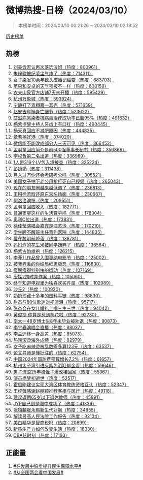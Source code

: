 <h1>
微博热搜-日榜（2024/03/10）
</h1>
<blockquote>
<p>
本榜单时间：2024/03/10 00:21:26 ~ 2024/03/10 02:19:52
</p>
</blockquote>
<p>
<a href="https://github.com/daifee/weibo-hot-search/tree/main/archives/daily">历史榜单</a>
</p>
<h2>
热榜
</h2>
<ol>

<li>
<a href="https://s.weibo.com/weibo?q=%23%E5%88%98%E7%BE%8E%E5%90%AB%E5%90%A6%E8%AE%A4%E5%86%8D%E6%AC%A1%E8%90%BD%E9%80%89%E6%B5%AA%E5%A7%90%23" target="weibo">
刘美含否认再次落选浪姐（热度：800961）
</a>
</li>

<li>
<a href="https://s.weibo.com/weibo?q=%23%E6%9C%B1%E6%A2%93%E9%AA%81%E8%A2%AB%E7%BA%AA%E5%87%8C%E5%B0%98%E6%B0%94%E7%82%B8%E4%BA%86%23" target="weibo">
朱梓骁被纪凌尘气炸了（热度：714311）
</a>
</li>

<li>
<a href="https://s.weibo.com/weibo?q=%23%E5%A5%B3%E5%AD%90%E6%9F%93%E5%8F%9110%E4%BD%99%E5%B9%B4%E8%87%B4%E5%A4%B4%E7%9A%AE%E8%83%8E%E8%AE%B0%E7%99%8C%E5%8F%98%23" target="weibo">
女子染发10余年致头皮胎记癌变（热度：683703）
</a>
</li>

<li>
<a href="https://s.weibo.com/weibo?q=%23%E8%8B%B9%E6%9E%9C%E5%92%8C%E5%AE%89%E5%8D%93%E7%9A%84%E5%A4%A9%E6%B0%94%E9%A2%84%E6%8A%A5%E4%B8%8D%E4%B8%80%E6%A0%B7%23" target="weibo">
苹果和安卓的天气预报不一样（热度：608158）
</a>
</li>

<li>
<a href="https://s.weibo.com/weibo?q=%23%E5%86%9C%E5%A4%AB%E5%B1%B1%E6%B3%89%E5%AE%98%E6%96%B9%E5%BA%97%E9%93%BA7%E5%A4%A9%E6%9C%AA%E5%BC%80%E6%92%AD%23" target="weibo">
农夫山泉官方店铺7天未开播（热度：595429）
</a>
</li>

<li>
<a href="https://s.weibo.com/weibo?q=%23%E6%9D%AD%E5%B7%9E%E4%B8%87%E8%B1%A1%E5%9F%8E%23" target="weibo">
杭州万象城（热度：593924）
</a>
</li>

<li>
<a href="https://s.weibo.com/weibo?q=%23%E5%AE%81%E9%9D%99%E6%89%93%E4%BA%86%E7%84%89%E6%A0%A9%E5%98%89%E4%B8%80%E8%80%B3%E5%85%89%23" target="weibo">
宁静打了焉栩嘉一耳光（热度：571659）
</a>
</li>

<li>
<a href="https://s.weibo.com/weibo?q=%23%E8%B5%B5%E5%AE%89%E5%90%89%E8%BD%A6%E7%A5%B8%E8%BA%AB%E4%BA%A1%E7%BB%86%E8%8A%82%23" target="weibo">
赵安吉车祸身亡细节（热度：523622）
</a>
</li>

<li>
<a href="https://s.weibo.com/weibo?q=%23%E8%89%BE%E6%BB%8B%E7%97%85%E6%84%9F%E6%9F%93%E8%80%85%E6%8A%97%E7%97%85%E6%AF%92%E6%B2%BB%E7%96%97%E6%88%90%E5%8A%9F%E7%8E%87%E5%B7%B2%E8%B6%8595%25%23" target="weibo">
艾滋病感染者抗病毒治疗成功率已超95%（热度：491632）
</a>
</li>

<li>
<a href="https://s.weibo.com/weibo?q=%23%E6%9D%A8%E7%B4%AB%E6%8F%90%E9%86%92%E4%B8%BB%E6%8C%81%E4%BA%BA%E7%89%99%E9%BD%BF%E4%B8%8A%E6%9C%89%E5%8F%A3%E7%BA%A2%23" target="weibo">
杨紫提醒主持人牙齿上有口红（热度：490445）
</a>
</li>

<li>
<a href="https://s.weibo.com/weibo?q=%23%E6%9D%A8%E5%A4%A9%E7%9C%9F%E5%9B%9E%E5%BA%94%E4%B8%8D%E5%87%8F%E8%82%A5%E5%8E%9F%E5%9B%A0%23" target="weibo">
杨天真回应不减肥原因（热度：444835）
</a>
</li>

<li>
<a href="https://s.weibo.com/weibo?q=%23%E7%AB%A0%E8%8B%A5%E6%A5%A0%E5%A5%BD%E6%B8%AF%23" target="weibo">
章若楠好港（热度：374020）
</a>
</li>

<li>
<a href="https://s.weibo.com/weibo?q=%23%E5%BE%AE%E4%BF%A1%E8%83%BD%E4%B8%8D%E8%83%BD%E6%94%B9%E6%88%90%E9%83%A8%E5%88%86%E4%BA%BA%E4%B8%89%E5%A4%A9%E5%8F%AF%E8%A7%81%23" target="weibo">
微信能不能改成部分人三天可见（热度：366452）
</a>
</li>

<li>
<a href="https://s.weibo.com/weibo?q=%23%E5%AD%9F%E7%BE%BD%E7%AB%A5%E5%9B%9E%E5%BA%94%E7%AE%80%E4%BB%8B%E6%98%AF%E5%89%8D500%E5%BC%BA%E8%91%A3%E4%BA%8B%E9%95%BF%E7%A7%98%E4%B9%A6%23" target="weibo">
孟羽童回应简介是前500强董事长秘书（热度：356868）
</a>
</li>

<li>
<a href="https://s.weibo.com/weibo?q=%23%E6%9D%8E%E6%9D%83%E5%93%B2%E7%AC%AC%E4%BA%8C%E5%90%8D%E5%87%BA%E9%81%93%23" target="weibo">
李权哲第二名出道（热度：336989）
</a>
</li>

<li>
<a href="https://s.weibo.com/weibo?q=%231%E4%BA%BA%E5%B8%A6316%E4%B8%AALV%E5%8C%85%E5%85%A5%E5%A2%83%E8%A2%AB%E6%9F%A5%23" target="weibo">
1人带316个LV包入境被查（热度：325224）
</a>
</li>

<li>
<a href="https://s.weibo.com/weibo?q=%23%E5%BD%AD%E5%A5%B6%E5%A5%B6%23" target="weibo">
彭奶奶（热度：311438）
</a>
</li>

<li>
<a href="https://s.weibo.com/weibo?q=%23%E6%9C%88%E5%85%A5%E8%BF%87%E4%B8%87%E4%BD%A0%E8%BF%98%E4%BC%9A%E8%80%83%E7%A0%94%E8%80%83%E5%85%AC%E5%90%97%23" target="weibo">
月入过万你还会考研考公吗（热度：305521）
</a>
</li>

<li>
<a href="https://s.weibo.com/weibo?q=%23%E7%BE%8E%E5%9B%BD%E5%A5%B3%E5%AD%90%E6%8B%8D%E4%B8%8B%E8%80%81%E5%85%AC%E7%94%A8%E6%9E%AA%E6%89%93%E6%AD%BB%E8%87%AA%E5%B7%B1%E8%A7%86%E9%A2%91%23" target="weibo">
美国女子拍下老公用枪打死自己视频（热度：265043）
</a>
</li>

<li>
<a href="https://s.weibo.com/weibo?q=%23%E7%8E%B0%E5%9C%A8%E7%9A%84%E6%9C%8B%E5%8F%8B%E5%9C%88%E8%B6%8A%E6%9D%A5%E8%B6%8A%E4%BD%8E%E8%B0%83%E4%BA%86%23" target="weibo">
现在的朋友圈越来越低调了（热度：236813）
</a>
</li>

<li>
<a href="https://s.weibo.com/weibo?q=%23%E7%8E%8B%E9%94%B5%E5%BE%90%E8%8B%A5%E6%99%97%E8%BF%98%E5%8E%9F%E4%B8%9C%E5%AE%AB%E5%90%8D%E5%9C%BA%E9%9D%A2%23" target="weibo">
王锵徐若晗还原东宫名场面（热度：230667）
</a>
</li>

<li>
<a href="https://s.weibo.com/weibo?q=%23%E4%BD%95%E6%B4%9B%E6%B4%9B%E6%BC%94%E6%8A%80%23" target="weibo">
何洛洛演技（热度：209551）
</a>
</li>

<li>
<a href="https://s.weibo.com/weibo?q=%23%E5%AD%9F%E7%BE%BD%E7%AB%A5%E5%9B%9E%E5%BA%94%E6%94%B6%E5%85%A5%23" target="weibo">
孟羽童回应收入（热度：182771）
</a>
</li>

<li>
<a href="https://s.weibo.com/weibo?q=%23%E6%99%AE%E9%80%9A%E5%AE%B6%E5%BA%AD%E8%BF%99%E6%A0%B7%E7%9A%84%E7%94%9F%E6%B4%BB%E7%AE%97%E7%A9%B7%E5%90%97%23" target="weibo">
普通家庭这样的生活算穷吗（热度：178304）
</a>
</li>

<li>
<a href="https://s.weibo.com/weibo?q=%23%E5%A5%A5%E5%88%A9C%E4%BD%8D%E5%87%BA%E9%81%93%23" target="weibo">
奥利C位出道（热度：173831）
</a>
</li>

<li>
<a href="https://s.weibo.com/weibo?q=%23%E5%BE%90%E4%BD%B3%E8%8E%B9%E6%BC%94%E5%94%B1%E4%BC%9A%E5%98%89%E5%AE%BE%E6%98%AF%E6%B1%AA%E8%8B%8F%E6%B3%B7%23" target="weibo">
徐佳莹演唱会嘉宾是汪苏泷（热度：170210）
</a>
</li>

<li>
<a href="https://s.weibo.com/weibo?q=%23%E5%AD%A6%E7%94%9F%E7%9D%A1%E4%B8%8D%E9%86%92%E7%8F%AD%E4%B8%BB%E4%BB%BB%E8%83%8C%E5%88%B0%E5%8C%BB%E9%99%A2%23" target="weibo">
学生睡不醒班主任背到医院（热度：144835）
</a>
</li>

<li>
<a href="https://s.weibo.com/weibo?q=%23%E7%88%B1%E5%9C%A8%E9%BB%8E%E6%98%8E%E5%89%8D%E9%99%8D%E8%90%BD%23" target="weibo">
爱在黎明前降落（热度：138731）
</a>
</li>

<li>
<a href="https://s.weibo.com/weibo?q=%23%E5%A6%88%E5%A6%88%E7%82%B8%E7%9A%84%E8%8A%B1%E7%94%9F%E7%B1%B3%E8%A2%AB%E5%90%8C%E5%AD%A6%E5%AB%8C%E5%BC%83%E4%BA%86%23" target="weibo">
妈妈炸的花生米被同学嫌弃了（热度：136564）
</a>
</li>

<li>
<a href="https://s.weibo.com/weibo?q=%23%E6%9D%A8%E7%B4%AB%E5%8F%A4%E9%9F%B5%E6%97%97%E8%A2%8D%23" target="weibo">
杨紫古韵旗袍（热度：126215）
</a>
</li>

<li>
<a href="https://s.weibo.com/weibo?q=%23%E6%9D%8E%E8%8F%B2%E5%84%BF%E4%BD%9C%E5%93%81%E6%9B%BE%E5%85%A5%E5%9B%B4%E6%88%9B%E7%BA%B3%E7%94%B5%E5%BD%B1%E8%8A%82%23" target="weibo">
李菲儿作品曾入围戛纳电影节（热度：125002）
</a>
</li>

<li>
<a href="https://s.weibo.com/weibo?q=%23%E8%A2%AB%E6%88%91%E5%BC%84%E4%B8%A2%E7%9A%84%E4%BD%A0%E7%BB%93%E5%B1%80%E7%BB%86%E6%80%9D%E6%9E%81%E6%81%90%23" target="weibo">
被我弄丢的你结局细思极恐（热度：116830）
</a>
</li>

<li>
<a href="https://s.weibo.com/weibo?q=%23%E7%98%A6%E8%85%B0%E7%98%A6%E5%BE%97%E7%89%B9%E5%88%AB%E5%BF%AB%E7%9A%84%E8%BF%90%E5%8A%A8%23" target="weibo">
瘦腰瘦得特别快的运动（热度：107169）
</a>
</li>

<li>
<a href="https://s.weibo.com/weibo?q=%23%E5%94%90%E6%8E%A22%E8%B7%A8%E6%97%B6%E5%B7%AE%E4%BD%9C%E6%A1%88%23" target="weibo">
唐探2跨时差作案（热度：105060）
</a>
</li>

<li>
<a href="https://s.weibo.com/weibo?q=%23%E7%BB%88%E4%BA%8E%E7%9F%A5%E9%81%93%E7%94%B5%E8%A7%86%E9%87%8C%E4%B8%BA%E5%95%A5%E5%96%9C%E6%AC%A2%E4%B9%B0%E8%8A%B9%E8%8F%9C%23" target="weibo">
终于知道电视里为啥喜欢买芹菜（热度：102989）
</a>
</li>

<li>
<a href="https://s.weibo.com/weibo?q=%23%E6%B2%99%E4%B8%982%23" target="weibo">
沙丘2（热度：100930）
</a>
</li>

<li>
<a href="https://s.weibo.com/weibo?q=%23%E5%A5%B6%E5%A5%B6%E7%8F%8D%E8%97%8F%E5%8D%81%E5%A4%9A%E5%B9%B4%E7%9A%84%E5%A1%91%E6%96%99%E6%89%8B%E9%93%BE%23" target="weibo">
奶奶珍藏十多年的塑料手链（热度：98830）
</a>
</li>

<li>
<a href="https://s.weibo.com/weibo?q=%23%E5%BC%A0%E6%9D%B0%E4%B8%8E80%E4%BD%8D%E6%AD%8C%E8%BF%B7%E5%AF%B9%E8%A7%86%E6%B5%81%E6%B3%AA%23" target="weibo">
张杰与80位歌迷对视流泪（热度：95717）
</a>
</li>

<li>
<a href="https://s.weibo.com/weibo?q=%23%E5%BC%A0%E6%9D%B0%E4%BC%9A%E5%9C%A8%E5%A5%B3%E5%84%BF%E5%A9%9A%E7%A4%BC%E4%B8%8A%E5%94%B1%E4%B8%89%E7%94%9F%E4%B8%89%E4%B8%96%23" target="weibo">
张杰会在女儿婚礼上唱三生三世（热度：94042）
</a>
</li>

<li>
<a href="https://s.weibo.com/weibo?q=%23%E9%BB%84%E4%BF%8A%E6%8D%B7%20%E4%BD%A0%E7%AE%97%E6%98%AF%E6%83%B9%E5%88%B0%E6%A3%89%E8%8A%B1%E5%95%A6%23" target="weibo">
黄俊捷 你算是惹到棉花啦（热度：92730）
</a>
</li>

<li>
<a href="https://s.weibo.com/weibo?q=%23%E5%8D%97%E5%A4%A7%E4%B8%8048%E5%B2%81%E5%8D%9A%E5%A3%AB%E7%94%9F8%E5%B9%B4%E6%9C%AA%E6%AF%95%E4%B8%9A%E8%A2%AB%E5%8A%9D%E9%80%80%23" target="weibo">
南大一48岁博士生8年未毕业被劝退（热度：90873）
</a>
</li>

<li>
<a href="https://s.weibo.com/weibo?q=%23%E6%9D%8E%E5%AE%87%E6%98%A5%E6%BC%94%E5%94%B1%E4%BC%9A%E7%9B%B4%E6%92%AD%23" target="weibo">
李宇春演唱会直播（热度：88037）
</a>
</li>

<li>
<a href="https://s.weibo.com/weibo?q=%23%E6%9D%8E%E5%85%B0%E8%BF%AA%E6%9E%97%E4%B8%80%E8%BA%AB%E9%AB%98%E5%B7%AE%23" target="weibo">
李兰迪林一身高差（热度：85073）
</a>
</li>

<li>
<a href="https://s.weibo.com/weibo?q=%23%E7%83%AD%E8%BE%A3%E6%BB%9A%E7%83%AB%E6%B5%B7%E5%A4%96%E6%88%90%E7%BB%A9%23" target="weibo">
热辣滚烫海外成绩（热度：82979）
</a>
</li>

<li>
<a href="https://s.weibo.com/weibo?q=%23%E5%A5%B3%E5%AD%90%E5%90%83%E9%BA%BB%E8%BE%A3%E7%83%AB%E8%A2%AB%E4%B9%B1%E6%95%B0%E7%AD%BE%E5%A4%9A%E7%AE%97123%E5%85%83%23" target="weibo">
女子吃麻辣烫被乱数签多算123元（热度：63537）
</a>
</li>

<li>
<a href="https://s.weibo.com/weibo?q=%23%E8%AE%BA%E6%96%87%E5%AF%BC%E5%B8%88%E6%98%AF%E6%87%82%E6%89%B9%E6%B3%A8%E7%9A%84%23" target="weibo">
论文导师是懂批注的（热度：62754）
</a>
</li>

<li>
<a href="https://s.weibo.com/weibo?q=%23%E4%B8%AD%E5%9B%BD2024%E5%B9%B4%E5%9B%BD%E9%98%B2%E8%B4%B9%E9%A2%84%E7%AE%97%E5%A2%9E%E9%95%BF7.2%25%23" target="weibo">
中国2024年国防费预算增长7.2%（热度：61657）
</a>
</li>

<li>
<a href="https://s.weibo.com/weibo?q=%23%E6%9D%AD%E5%B7%9E%E5%A4%AA%E5%AD%90%E6%B9%BE%E5%BC%95%E8%BF%9B%E7%81%B0%E7%B4%AB%E8%89%B2%E6%B5%B4%E7%BC%B8%E9%83%81%E9%87%91%E9%A6%99%23" target="weibo">
杭州太子湾引进灰紫色浴缸郁金香（热度：59646）
</a>
</li>

<li>
<a href="https://s.weibo.com/weibo?q=%23%E7%94%B7%E5%AD%90%E6%B5%81%E6%B5%AA25%E5%B9%B4%E8%A2%AB%E4%BE%84%E5%AD%90%E7%88%86%E6%94%B9%E6%8E%A5%E5%9B%9E%E5%AE%B6%23" target="weibo">
男子流浪25年被侄子爆改接回家（热度：55367）
</a>
</li>

<li>
<a href="https://s.weibo.com/weibo?q=%23%E6%BC%94%E5%91%98%E5%B0%9A%E6%A2%A6%E5%88%9D%E9%80%9D%E4%B8%96%23" target="weibo">
演员尚梦初逝世（热度：52517）
</a>
</li>

<li>
<a href="https://s.weibo.com/weibo?q=%23%E9%9C%8D%E5%90%AF%E5%88%9A%E5%BB%BA%E8%AE%AE%E5%AE%9E%E7%8E%B0%E5%A4%A7%E6%B9%BE%E5%8C%BA%E4%BD%93%E8%82%B2%E6%95%99%E7%BB%83%E8%B5%84%E6%A0%BC%E4%BA%92%E8%AE%A4%23" target="weibo">
霍启刚建议实现大湾区体育教练资格互认（热度：52347）
</a>
</li>

<li>
<a href="https://s.weibo.com/weibo?q=%23%E7%8E%8B%E6%A2%93%E8%96%87%E6%84%9F%E8%B0%A2%E8%B5%B5%E4%B8%BD%E9%A2%96%E6%8E%A8%E8%8D%90%E5%AE%A2%E4%B8%B2%E4%B8%8E%E5%87%A4%E8%A1%8C%23" target="weibo">
王梓薇感谢赵丽颖推荐客串与凤行（热度：49118）
</a>
</li>

<li>
<a href="https://s.weibo.com/weibo?q=%23%E5%BB%BA%E8%AE%AE%E8%BF%94%E8%81%9865%E5%B2%81%E4%BB%A5%E4%B8%8B%E9%80%80%E4%BC%91%E6%95%99%E5%B8%88%23" target="weibo">
建议返聘65岁以下退休教师（热度：45991）
</a>
</li>

<li>
<a href="https://s.weibo.com/weibo?q=%23JYP%E8%87%AA%E5%B7%B1%E5%80%92%E6%98%AF%E9%97%AF%E4%B8%AD%E6%88%90%E5%8A%9F%E4%BA%86%23" target="weibo">
JYP自己倒是闯中成功了（热度：41336）
</a>
</li>

<li>
<a href="https://s.weibo.com/weibo?q=%23%E5%BC%A0%E9%95%87%E9%BA%9F%E5%B4%94%E6%B0%B8%E7%86%99%E6%96%B0%E7%94%9F%E4%BB%A3%E5%AF%B9%E9%A3%99%23" target="weibo">
张镇麟崔永熙新生代对飙（热度：34855）
</a>
</li>

<li>
<a href="https://s.weibo.com/weibo?q=%23%E8%A7%A3%E8%AF%BB%E6%9C%80%E9%AB%98%E4%BA%BA%E6%B0%91%E6%B3%95%E9%99%A2%E5%B7%A5%E4%BD%9C%E6%8A%A5%E5%91%8A%23" target="weibo">
解读最高人民法院工作报告（热度：32134）
</a>
</li>

<li>
<a href="https://s.weibo.com/weibo?q=%23%E7%BE%8E%E7%99%BD%E7%B2%BE%E5%8D%8E%E6%98%AF%E6%99%BA%E5%95%86%E7%A8%8E%E5%90%97%23" target="weibo">
美白精华是智商税吗（热度：20899）
</a>
</li>

<li>
<a href="https://s.weibo.com/weibo?q=%23%E6%96%B0%E8%B4%A8%E7%94%9F%E4%BA%A7%E5%8A%9B%E5%A6%82%E4%BD%95%E6%94%B9%E5%8F%98%E7%94%9F%E6%B4%BB%23" target="weibo">
新质生产力如何改变生活（热度：18330）
</a>
</li>

<li>
<a href="https://s.weibo.com/weibo?q=%23CBA%E7%82%AB%E6%97%B6%E5%88%BB%23" target="weibo">
CBA炫时刻（热度：17193）
</a>
</li>

</ol>
<h2>
正能量
</h2>
<ol>

<li>
<a href="https://s.weibo.com/weibo?q=%23%23%E5%9C%A8%E5%8F%91%E5%B1%95%E4%B8%AD%E7%A8%B3%E6%AD%A5%E6%8F%90%E5%8D%87%E6%B0%91%E7%94%9F%E4%BF%9D%E9%9A%9C%E6%B0%B4%E5%B9%B3%23%23" target="weibo">
#在发展中稳步提升民生保障水平#
</a>
</li>

<li>
<a href="https://s.weibo.com/weibo?q=%23%23%E4%BB%8E%E5%85%A8%E5%9B%BD%E4%B8%A4%E4%BC%9A%E7%9C%8B%E4%B8%AD%E5%9B%BD%E5%8F%91%E5%B1%95%23%23" target="weibo">
#从全国两会看中国发展#
</a>
</li>

</ol>